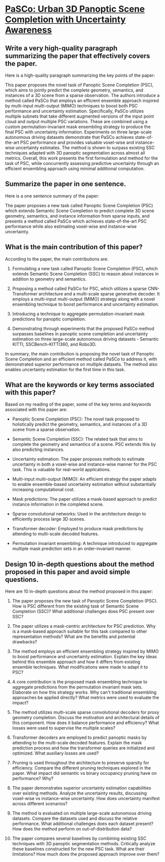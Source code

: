 # [PaSCo: Urban 3D Panoptic Scene Completion with Uncertainty Awareness](https://arxiv.org/abs/2312.02158)

## Write a very high-quality paragraph summarizing the paper that effectively covers the paper.

 Here is a high-quality paragraph summarizing the key points of the paper:

This paper proposes the novel task of Panoptic Scene Completion (PSC), which aims to jointly predict the complete geometry, semantics, and instances of a 3D scene from a sparse observation. The authors introduce a method called PaSCo that employs an efficient ensemble approach inspired by multi-input multi-output (MIMO) techniques to boost both PSC performance and uncertainty estimation. Specifically, PaSCo utilizes multiple subnets that take different augmented versions of the input point cloud and output multiple PSC variations. These are combined using a custom permutation-invariant mask ensembling strategy to produce the final PSC with uncertainty information. Experiments on three large-scale autonomous driving datasets demonstrate that PaSCo achieves state-of-the-art PSC performance and provides valuable voxel-wise and instance-wise uncertainty estimates. The method is shown to surpass existing SSC techniques adapted with 3D panoptic segmentation across almost all metrics. Overall, this work presents the first formulation and method for the task of PSC, while concurrently assessing predictive uncertainty through an efficient ensembling approach using minimal additional computation.


## Summarize the paper in one sentence.

 Here is a one sentence summary of the paper:

The paper proposes a new task called Panoptic Scene Completion (PSC) which extends Semantic Scene Completion to predict complete 3D scene geometry, semantics, and instance information from sparse inputs, and presents a method called PaSCo which achieves state-of-the-art PSC performance while also estimating voxel-wise and instance-wise uncertainty.


## What is the main contribution of this paper?

 According to the paper, the main contributions are:

1. Formulating a new task called Panoptic Scene Completion (PSC), which extends Semantic Scene Completion (SSC) to reason about instances in addition to geometry and semantics. 

2. Proposing a method called PaSCo for PSC, which utilizes a sparse CNN-Transformer architecture and a multi-scale sparse generative decoder. It employs a multi-input multi-output (MIMO) strategy along with a novel ensembling technique to boost performance and uncertainty estimation.

3. Introducing a technique to aggregate permutation-invariant mask predictions for panoptic completion.

4. Demonstrating through experiments that the proposed PaSCo method surpasses baselines in panoptic scene completion and uncertainty estimation on three large-scale autonomous driving datasets - Semantic KITTI, SSCBench-KITTI360, and Robo3D.

In summary, the main contribution is proposing the novel task of Panoptic Scene Completion and an efficient method called PaSCo to address it, with demonstrated superior performance on multiple datasets. The method also enables uncertainty estimation for the first time in this task.


## What are the keywords or key terms associated with this paper?

 Based on my reading of the paper, some of the key terms and keywords associated with this paper are:

- Panoptic Scene Completion (PSC): The novel task proposed to holistically predict the geometry, semantics, and instances of a 3D scene from a sparse observation.

- Semantic Scene Completion (SSC): The related task that aims to complete the geometry and semantics of a scene. PSC extends this by also predicting instances. 

- Uncertainty estimation: The paper proposes methods to estimate uncertainty in both a voxel-wise and instance-wise manner for the PSC task. This is valuable for real-world applications.

- Multi-input multi-output (MIMO): An efficient strategy the paper adapts to enable ensemble-based uncertainty estimation without substantially increasing computational cost. 

- Mask predictions: The paper utilizes a mask-based approach to predict instance information in the completed scene.

- Sparse convolutional networks: Used in the architecture design to efficiently process large 3D scenes.

- Transformer decoder: Employed to produce mask predictions by attending to multi-scale decoded features.

- Permutation invariant ensembling: A technique introduced to aggregate multiple mask prediction sets in an order-invariant manner.


## Design 10 in-depth questions about the method proposed in this paper and avoid simple questions.

 Here are 10 in-depth questions about the method proposed in this paper:

1) The paper proposes the new task of Panoptic Scene Completion (PSC). How is PSC different from the existing task of Semantic Scene Completion (SSC)? What additional challenges does PSC present over SSC?

2) The paper utilizes a mask-centric architecture for PSC prediction. Why is a mask-based approach suitable for this task compared to other representation methods? What are the benefits and potential drawbacks? 

3) The method employs an efficient ensembling strategy inspired by MIMO to boost performance and uncertainty estimation. Explain the key ideas behind this ensemble approach and how it differs from existing ensemble techniques. What modifications were made to adapt it to PSC?

4) A core contribution is the proposed mask ensembling technique to aggregate predictions from the permutation invariant mask sets. Elaborate on how this strategy works. Why can't traditional ensembling approaches be applied directly? What metrics were used to evaluate the impact?

5) The method utilizes multi-scale sparse convolutional decoders for proxy geometry completion. Discuss the motivation and architectural details of this component. How does it balance performance and efficiency? What losses were used to supervise the multiple scales?

6) Transformer decoders are employed to predict panoptic masks by attending to the multi-scale decoded features. Explain the mask prediction process and how the transformer queries are initialized and optimized. What auxiliary losses are used?

7) Pruning is used throughout the architecture to preserve sparsity for efficiency. Compare the different pruning techniques explored in the paper. What impact did semantic vs binary occupancy pruning have on performance? Why?

8) The paper demonstrates superior uncertainty estimation capabilities over existing methods. Analyze the uncertainty results, discussing voxel-wise vs instance-wise uncertainty. How does uncertainty manifest across different scenarios?

9) The method is evaluated on multiple large-scale autonomous driving datasets. Compare the datasets used and discuss the relative performance. What additional challenges does each dataset present? How does the method perform on out-of-distribution data?

10) The paper compares several baselines by combining existing SSC techniques with 3D panoptic segmentation methods. Critically analyze these baselines constructed for the new PSC task. What are their limitations? How much does the proposed approach improve over them?
